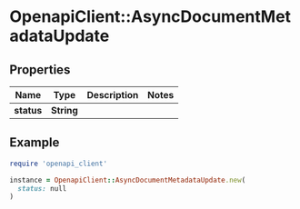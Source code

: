 # OpenapiClient::AsyncDocumentMetadataUpdate

## Properties

| Name | Type | Description | Notes |
| ---- | ---- | ----------- | ----- |
| **status** | **String** |  |  |

## Example

```ruby
require 'openapi_client'

instance = OpenapiClient::AsyncDocumentMetadataUpdate.new(
  status: null
)
```

